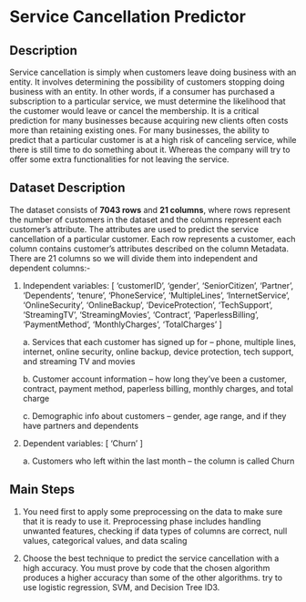 # Service Cancellation Predictor

## Description

Service cancellation is simply when customers leave doing business with an entity. It involves determining the possibility of customers stopping doing business with an entity. In other words, if a consumer has purchased a subscription to a particular service, we must determine the likelihood that the customer would leave or cancel the membership. It is a critical prediction for many businesses because acquiring new clients often costs more than retaining existing ones. For many businesses, the ability to predict that a particular customer is at a high risk of canceling service, while there is still time to do something about it. Whereas the company will try to offer some extra functionalities for not leaving the service.

## Dataset Description

The dataset consists of **7043 rows** and **21 columns**, where rows represent the number of customers in the dataset and the columns represent each customer’s attribute. The attributes are used to predict the service cancellation of a particular customer.
Each row represents a customer, each column contains customer’s attributes described on the column Metadata.
There are 21 columns so we will divide them into independent and dependent columns:-

1. Independent variables: [ ‘customerID’, ‘gender’, ‘SeniorCitizen’, ‘Partner’, ‘Dependents’, ‘tenure’, ‘PhoneService’, ‘MultipleLines’, ‘InternetService’, ‘OnlineSecurity’, ‘OnlineBackup’, ‘DeviceProtection’, ‘TechSupport’, ‘StreamingTV’, ‘StreamingMovies’, ‘Contract’, ‘PaperlessBilling’, ‘PaymentMethod’, ‘MonthlyCharges’, ‘TotalCharges’ ]

    a. Services that each customer has signed up for – phone, multiple lines, internet, online security, online backup, device protection, tech support, and streaming TV and movies

    b. Customer account information – how long they’ve been a customer, contract, payment method, paperless billing, monthly charges, and total charge

    c. Demographic info about customers – gender, age range, and if they have partners and dependents

2. Dependent variables: [ ‘Churn’ ]

    a. Customers who left within the last month – the column is called Churn

## Main Steps

1. You need first to apply some preprocessing on the data to make sure
that it is ready to use it. Preprocessing phase includes handling
unwanted features, checking if data types of columns are correct, null
values, categorical values, and data scaling

2. Choose the best technique to predict the service cancellation with a
high accuracy. You must prove by code that the chosen algorithm
produces a higher accuracy than some of the other algorithms. try to
use logistic regression, SVM, and Decision Tree ID3.
